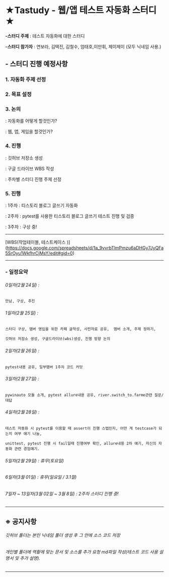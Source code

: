 ★Tastudy - 웹/앱 테스트 자동화 스터디★
========================

__-스터디 주제__ : 테스트 자동화에 대한 스터디 

__-스터디 참가자__ : 연보라, 김택진, 김철수, 엄태호,이만휘, 제이제이 (모두 닉네임 사용.)


## - 스터디 진행 예정사항

### 1. 자동화 주제 선정

### 2. 목표 설정 

### 3. 논의

 : 자동화를 어떻게 할것인가?

 : 웹, 앱, 게임을 할것인가?

 ### 4. 진행
 : 깃허브 저장소 생성

 : 구글 드라이브 WBS 작성

 : 주차별 스터디 진행 주제 선정 

### 5. 진행
 : 1주차 : 티스토리 블로그 글쓰기 자동화

 : 2주차 : pytest를 사용한 티스토리 블로그 글쓰기 테스트 진행 및 검증

 : 3주차 : 구상 중!
 

***
[WBS(작업테이블, 테스트케이스 )] (https://docs.google.com/spreadsheets/d/1a_9vvrbTlmPmzu6aDHGy7JyQFa5SrOyu1WkfhrCjMsY/edit#gid=0)
***

### - 일정요약

###### 0일차(2월 24일) : 

    만남, 구상, 추진

###### 1일차(2월 25일) : 

    스터디 구상, 맴버 영입을 위한 카페 글작성, 사전자료 공유,  맴버 소개, 주제 정하기, 

    깃허브 저장소 생성, 구글드라이브(wbs)생성, 진행 방향 논의

###### 2일차(2월 26일) : 

    pytest내용 공유, 일부맴버 1주차 코드 커밋

###### 3일차(2월 27일) : 

    pywinauto 모듈 소개, pytest allure내용 공유, river.switch_to.farme관련 질문/대답

###### 4일차(2월 28일) : 

    테스트 자동화 시 pytest를 이용할 때 assert이 진행 스텝인지, 어떤 게 testcase가 되는지 여부 얘기 나눔,

    unittest, pytest 진행 시 fail일때 진행여부 확인, allure내용 2차 얘기, 자신의 자동화 관련 경험얘기.

###### 5일차(2월 29일) : 휴무(토요일)

###### 6일차(3월 01일) : 휴무(일요일 / 3.1절)

###### 7일차 ~ 13일차(3월 02일 ~ 3월 8일) : 2주차 스터디 진행 중!

***
## ※ 공지사항

###### 깃허브 폴더는 본인 닉네임 폴더 생성 후 그 안에 소스 코드 저장
###### 개인별 폴더에 역활에 맞는 문서 및 소스를 추가 요청 md파일 작성(테스트 코드 사용 설명서 및 추가 설명).
***
